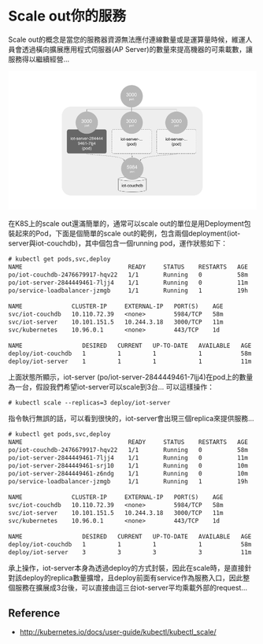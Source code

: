 # Scale out你的服務

Scale out的概念是當您的服務器資源無法應付連線數量或是運算量時候，維運人員會透過橫向擴展應用程式伺服器(AP Server)的數量來提高機器的可乘載數，讓服務得以繼續經營...

![Scaleout](/assets/scenario-iot-server.png)

在K8S上的scale out還滿簡單的，通常可以scale out的單位是用Deployment包裝起來的Pod，下面是個簡單的scale out的範例，包含兩個deployment(iot-server與iot-couchdb)，其中個包含一個running pod，運作狀態如下：

```
# kubectl get pods,svc,deploy
NAME                              READY     STATUS    RESTARTS   AGE
po/iot-couchdb-2476679917-hqv22   1/1       Running   0          58m
po/iot-server-2844449461-7ljj4    1/1       Running   0          11m
po/service-loadbalancer-jzmgb     1/1       Running   1          19h

NAME              CLUSTER-IP     EXTERNAL-IP   PORT(S)    AGE
svc/iot-couchdb   10.110.72.39   <none>        5984/TCP   58m
svc/iot-server    10.101.151.5   10.244.3.18   3000/TCP   11m
svc/kubernetes    10.96.0.1      <none>        443/TCP    1d

NAME                 DESIRED   CURRENT   UP-TO-DATE   AVAILABLE   AGE
deploy/iot-couchdb   1         1         1            1           58m
deploy/iot-server    1         1         1            1           11m
```

上面狀態所顯示，iot-server (po/iot-server-2844449461-7ljj4)在pod上的數量為一台，假設我們希望iot-server可以scale到3台... 可以這樣操作：

```
# kubectl scale --replicas=3 deploy/iot-server
```

指令執行無誤的話，可以看到很快的，iot-server會出現三個replica來提供服務...

```
# kubectl get pods,svc,deploy
NAME                              READY     STATUS    RESTARTS   AGE
po/iot-couchdb-2476679917-hqv22   1/1       Running   0          58m
po/iot-server-2844449461-7ljj4    1/1       Running   0          11m
po/iot-server-2844449461-srj10    1/1       Running   0          10m
po/iot-server-2844449461-z6ndg    1/1       Running   0          10m
po/service-loadbalancer-jzmgb     1/1       Running   1          19h

NAME              CLUSTER-IP     EXTERNAL-IP   PORT(S)    AGE
svc/iot-couchdb   10.110.72.39   <none>        5984/TCP   58m
svc/iot-server    10.101.151.5   10.244.3.18   3000/TCP   11m
svc/kubernetes    10.96.0.1      <none>        443/TCP    1d

NAME                 DESIRED   CURRENT   UP-TO-DATE   AVAILABLE   AGE
deploy/iot-couchdb   1         1         1            1           58m
deploy/iot-server    3         3         3            3           11m
```
承上操作，iot-server本身為透過deploy的方式封裝，因此在scale時，是直接針對該deploy的replica數量擴增，且deploy前面有service作為服務入口，因此整個服務在擴展成3台後，可以直接由這三台iot-server平均乘載外部的request...

## Reference

* http://kubernetes.io/docs/user-guide/kubectl/kubectl_scale/